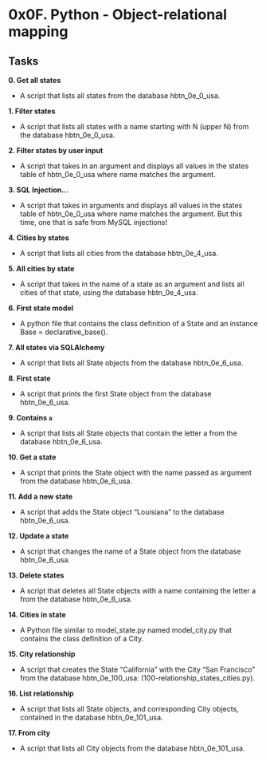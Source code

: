 # 0x0F. Python - Object-relational mapping

## Tasks

**0. Get all states**
* A script that lists all states from the database hbtn_0e_0_usa.

**1. Filter states**
* A script that lists all states with a name starting with N (upper N) from the database hbtn_0e_0_usa.

**2. Filter states by user input**
* A script that takes in an argument and displays all values in the states table of hbtn_0e_0_usa where name matches the argument.

**3. SQL Injection...**
* A script that takes in arguments and displays all values in the states table of hbtn_0e_0_usa where name matches the argument. But this time, one that is safe from MySQL injections!

**4. Cities by states**
* A script that lists all cities from the database hbtn_0e_4_usa.

**5. All cities by state**
* A script that takes in the name of a state as an argument and lists all cities of that state, using the database hbtn_0e_4_usa.

**6. First state model**
* A python file that contains the class definition of a State and an instance Base = declarative_base().

**7. All states via SQLAlchemy**
* A script that lists all State objects from the database hbtn_0e_6_usa.

**8. First state**
* A script that prints the first State object from the database hbtn_0e_6_usa.

**9. Contains `a`**
* A script that lists all State objects that contain the letter a from the database hbtn_0e_6_usa.

**10. Get a state**
* A script that prints the State object with the name passed as argument from the database hbtn_0e_6_usa.

**11. Add a new state**
* A script that adds the State object “Louisiana” to the database hbtn_0e_6_usa.

**12. Update a state**
* A script that changes the name of a State object from the database hbtn_0e_6_usa.

**13. Delete states**
* A script that deletes all State objects with a name containing the letter a from the database hbtn_0e_6_usa.

**14. Cities in state**
* A Python file similar to model_state.py named model_city.py that contains the class definition of a City.

**15. City relationship**
* A script that creates the State “California” with the City “San Francisco” from the database hbtn_0e_100_usa: (100-relationship_states_cities.py).

**16. List relationship**
* A script that lists all State objects, and corresponding City objects, contained in the database hbtn_0e_101_usa.

**17. From city**
* A script that lists all City objects from the database hbtn_0e_101_usa.
